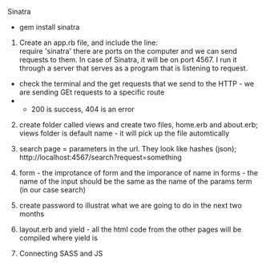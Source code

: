 Sinatra

- gem install sinatra

1. Create an app.rb file, and include the line:  
require 'sinatra'
there are ports on the computer and we can send requests to them. In case of Sinatra, it will be on port 4567.
I run it through a server that serves as a program that is listening to request. 

- check the terminal and the get requests that we send to the HTTP - we are sending GEt requests to a specific route
- - 200 is success, 404 is an error

2. create folder called views and create two files, home.erb and about.erb; views folder is default name - it will pick up the file automtically

3. search page = parameters in the url. They look like hashes (json); 
http://localhost:4567/search?request=something

4. form - the improtance of form and the imporance of name in forms - the name of the input should be the same as the name of the params term (in our case search)

5. create password to illustrat what we are going to do in the next two months

6. layout.erb and yield - all the html code from the other pages will be compiled where yield is

7. Connecting SASS and JS 


